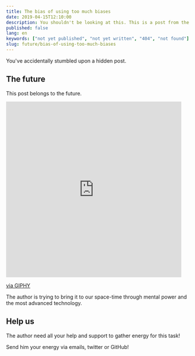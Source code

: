 ```yaml
---
title: The bias of using too much biases
date: 2019-04-15T12:10:00
description: You shouldn't be looking at this. This is a post from the future
published: false
lang: en
keywords: ["not yet published", "not yet written", "404", "not found"]
slug: future/bias-of-using-too-much-biases
---
```


You've accidentally stumbled upon a hidden post.

## The future

This post belongs to the future.

<iframe src="https://giphy.com/embed/3ohhwiSbK4IdpTIB0Y" width="480" height="480" frameBorder="0" class="giphy-embed" allowFullScreen></iframe><p><a href="https://giphy.com/gifs/time-endless-history-3ohhwiSbK4IdpTIB0Y">via GIPHY</a></p>


The author is trying to bring it to our space-time through mental power and the most advanced technology.

## Help us

The author need all your help and support to gather energy for this task!

Send him your energy via emails, twitter or GitHub!
